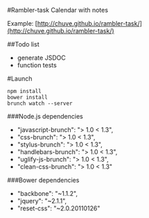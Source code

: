 #Rambler-task
Calendar with notes 

Example: [http://chuve.github.io/rambler-task/](http://chuve.github.io/rambler-task/)

##Todo list
- generate JSDOC
- function tests

#Launch
```
npm install
bower install
brunch watch --server
```

###Node.js dependencies
  - "javascript-brunch": "> 1.0 < 1.3",
  - "css-brunch": "> 1.0 < 1.3",
  - "stylus-brunch": "> 1.0 < 1.3",
  - "handlebars-brunch": "> 1.0 < 1.3",
  - "uglify-js-brunch": "> 1.0 < 1.3",
  - "clean-css-brunch": "> 1.0 < 1.3"

###Bower dependencies
  - "backbone": "~1.1.2",
  - "jquery": "~2.1.1",
  - "reset-css": "~2.0.20110126"
